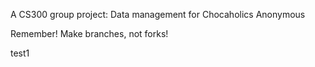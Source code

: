 A CS300 group project: Data management for Chocaholics Anonymous 

Remember! Make branches, not forks! 



test1
